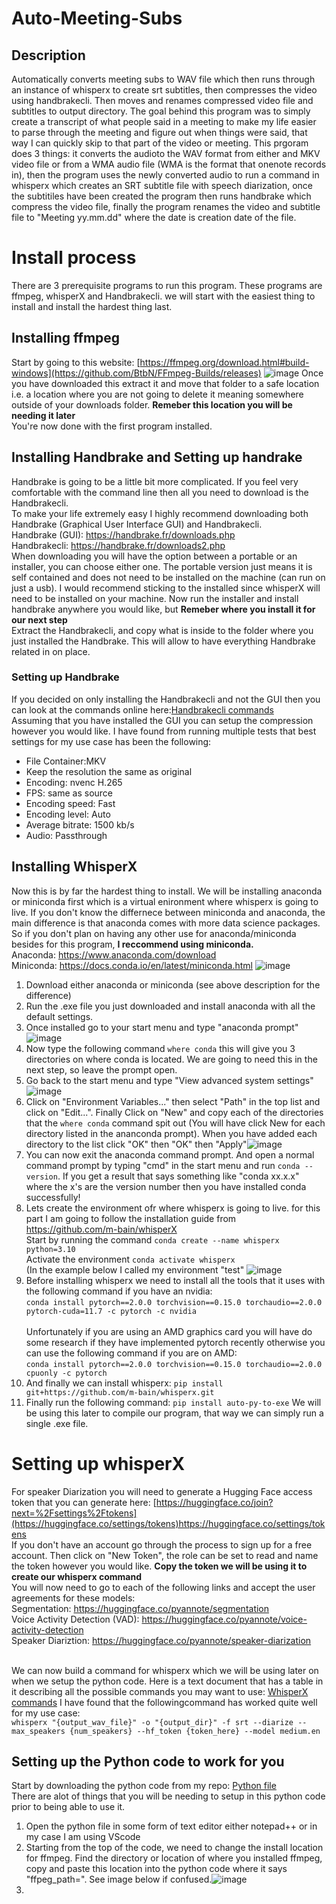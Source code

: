 # Auto-Meeting-Subs
## Description
Automatically converts meeting subs to WAV file which then runs through an instance of whisperx to create srt subtitles, then compresses the video using handbrakecli. Then moves and renames compressed video file and subtitles to output directory.
The goal behind this program was to simply create a transcript of what people said in a meeting to make my life easier to parse through the meeting and figure out when things were said, that way I can quickly skip to that part of the video or meeting. This prgoram does 3 things: it converts the audioto the WAV format from either and MKV video file or from a WMA audio file (WMA is the format that onenote records in), then the program uses the newly converted audio to run a command in whisperx which creates an SRT subtitle file with speech diarization, once the subtitiles have been created the program then runs handbrake which compress the video file, finally the program renames the video and subtitle file to "Meeting yy.mm.dd" where the date is creation date of the file.
# Install process
There are 3 prerequisite programs to run this program. These programs are ffmpeg, whisperX and Handbrakecli. we will start with the easiest thing to install and install the hardest thing last.
## Installing ffmpeg
Start by going to this website: [https://ffmpeg.org/download.html#build-windows](https://github.com/BtbN/FFmpeg-Builds/releases)
![image](https://github.com/AstroPhysX/Auto-Meeting-Subs/assets/67988361/d64fcdcc-9708-41f9-87ff-57981f6cb69b)
Once you have downloaded this extract it and move that folder to a safe location i.e. a location where you are not going to delete it meaning somewhere outside of your downloads folder. **Remeber this location you will be needing it later**<br />
You're now done with the first program installed.
## Installing Handbrake and Setting up handrake
Handbrake is going to be a little bit more complicated. If you feel very comfortable with the command line then all you need to download is the Handbrakecli. <br />
To make your life extremely easy I highly recommend downloading both Handbrake (Graphical User Interface GUI) and Handbrakecli.<br />
Handbrake (GUI): https://handbrake.fr/downloads.php <br />
Handbrakecli: https://handbrake.fr/downloads2.php <br />
When downloading you will have the option between a portable or an installer, you can choose either one. The portable version just means it is self contained and does not need to be installed on the machine (can run on just a usb). I would recommend sticking to the installed since whisperX will need to be installed on your machine.
Now run the installer and install handbrake anywhere you would like, but **Remeber where you install it for our next step**<br />
Extract the Handbrakecli, and copy what is inside to the folder where you just installed the Handbrake. This will allow to have everything Handbrake related in on place.
### Setting up Handbrake
If you decided on only installing the Handbrakecli and not the GUI then you can look at the commands online here:[Handbrakecli commands](https://handbrake.fr/docs/en/latest/cli/command-line-reference.html)<br />
Assuming that you have installed the GUI you can setup the compression however you would like. I have found from running multiple tests that best settings for my use case has been the following:
* File Container:MKV
* Keep the resolution the same as original
* Encoding: nvenc H.265
* FPS: same as source
* Encoding speed: Fast
* Encoding level: Auto
* Average bitrate: 1500 kb/s
* Audio: Passthrough
## Installing WhisperX
Now this is by far the hardest thing to install. We will be installing anaconda or miniconda first which is a virtual enironment where whisperx is going to live. If you don't know the differnece between miniconda and anaconda, the main difference is that anaconda comes with more data science packages. <br /> 
So if you don't plan on having any other use for anaconda/miniconda besides for this program, **I reccommend using miniconda.** <br />
Anaconda: https://www.anaconda.com/download <br/>
Miniconda: https://docs.conda.io/en/latest/miniconda.html ![image](https://github.com/AstroPhysX/Auto-Meeting-Subs/assets/67988361/363d2ebc-46e3-4685-bfe6-58627fda3c69) <br/>
1. Download either anaconda or miniconda (see above description for the difference)<br/>
2. Run the .exe file you just downloaded and install anaconda with all the default settings.<br />
3. Once installed go to your start menu and type "anaconda prompt" ![image](https://github.com/AstroPhysX/Auto-Meeting-Subs/assets/67988361/d3ee4212-676d-4f95-87c9-07a53e923ae2) <br/>
4. Now type the following command `where conda` this will give you 3 directories on where conda is located. We are going to need this in the next step, so leave the prompt open.<br/>
5. Go back to the start menu and type "View advanced system settings"![image](https://github.com/AstroPhysX/Auto-Meeting-Subs/assets/67988361/e4a56773-95f2-45ef-b2a9-66670f1e08d8) <br/>
6. Click on "Environment Variables..." then select "Path" in the top list and click on "Edit...". Finally Click on "New" and copy each of the directories that the `where conda` command spit out (You will have click New for each directory listed in the ananconda prompt). When you have added each directory to the list click "OK" then "OK" then "Apply"![image](https://github.com/AstroPhysX/Auto-Meeting-Subs/assets/67988361/46519a0d-d16f-4ce1-be9e-12ebd83fbf95) <br/>
7. You can now exit the anaconda command prompt. And open a normal command prompt by typing "cmd" in the start menu and run `conda --version`. If you get a result that says something like "conda xx.x.x" where the x's are the version number then you have installed conda successfully!
8. Lets create the environment ofr where whisperx is going to live. for this part I am going to follow the installation guide from https://github.com/m-bain/whisperX <br />
Start by running the command `conda create --name whisperx python=3.10` <br />
Activate the environment `conda activate whisperx`<br />
(In the example below I called my environment "test"
![image](https://github.com/AstroPhysX/Auto-Meeting-Subs/assets/67988361/f10e8f68-2db8-47d7-a916-92559b9eac83) <br />
9. Before installing whisperx we need to install all the tools that it uses with the following command if you have an nvidia:<br /> `conda install pytorch==2.0.0 torchvision==0.15.0 torchaudio==2.0.0 pytorch-cuda=11.7 -c pytorch -c nvidia`<br /><br /> Unfortunately if you are using an AMD graphics card you will have do some research if they have implemented pytorch recently otherwise you can use the following command if you are on AMD:<br /> `conda install pytorch==2.0.0 torchvision==0.15.0 torchaudio==2.0.0 cpuonly -c pytorch`
10. And finally we can install whisperx: `pip install git+https://github.com/m-bain/whisperx.git`
11. Finally run the following command: `pip install auto-py-to-exe` We will be using this later to compile our program, that way we can simply run a single .exe file.
# Setting up whisperX
For speaker Diarization you will need to generate a Hugging Face access token that you can generate here: [https://huggingface.co/join?next=%2Fsettings%2Ftokens](https://huggingface.co/settings/tokens)https://huggingface.co/settings/tokens <br /> If you don't have an account go through the process to sign up for a free account. Then click on "New Token", the role can be set to read and name the token however you would like. **Copy the token we will be using it to create our whisperx command**<br />
You will now need to go to each of the following links and accept the user agreements for these models:<br />
Segmentation: https://huggingface.co/pyannote/segmentation <br />
Voice Activity Detection (VAD): https://huggingface.co/pyannote/voice-activity-detection <br />
Speaker Diariztion: https://huggingface.co/pyannote/speaker-diarization <br /><br />

We can now build a command for whisperx which we will be using later on when we setup the python code. Here is a text document that has a table in it describing all the possible commands you may want to use: [WhisperX commands](https://github.com/AstroPhysX/Auto-Meeting-Subs/blob/main/WhisperX%20commands.txt)
I have found that the followingcommand has worked quite well for my use case:<br/>
`whisperx "{output_wav_file}" -o "{output_dir}" -f srt --diarize --max_speakers {num_speakers} --hf_token {token_here} --model medium.en`
## Setting up the Python code to work for you
Start by downloading the python code from my repo: [Python file](https://github.com/AstroPhysX/Auto-Meeting-Subs/blob/main/Auto%20Research%20meeting%20subs%20mkv%20or%20wma.py)<br />
There are alot of things that you will be needing to setup in this python code prior to being able to use it.<br />
1. Open the python file in some form of text editor either notepad++ or in my case I am using VScode
2. Starting from the top of the code, we need to change the install location for ffmpeg. Find the directory or location of where you installed ffmpeg, copy and paste this location into the python code where it says "ffpeg_path=". See image below if confused.![image](https://github.com/AstroPhysX/Auto-Meeting-Subs/assets/67988361/709e4727-c683-45d3-b9c3-47bbc315f536)
3. 
